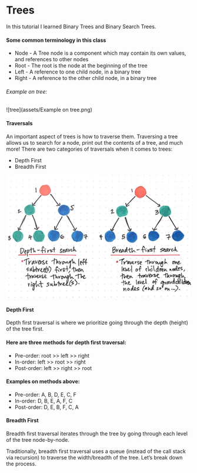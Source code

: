 # Trees
In this tutorial I learned Binary Trees and Binary Search Trees.

#### Some common terminology in this class  
- Node - A Tree node is a component which may contain its own values, and references to other nodes
- Root - The root is the node at the beginning of the tree
- Left - A reference to one child node, in a binary tree
- Right - A reference to the other child node, in a binary tree  

###### Example on tree:

![tree](assets/Example on tree.png)  

#### Traversals  

An important aspect of trees is how to traverse them. Traversing a tree allows us to search for a node,
print out the contents of a tree, and much more! There are two categories of traversals when it comes to trees:  

- Depth First  
- Breadth First  

![depth_Bredth](assets/depth_Bredth.jpeg)

#### Depth First  
Depth first traversal is where we prioritize going through the depth (height) of the tree first.  

#### Here are three methods for depth first traversal:  

- Pre-order: root >> left >> right  
- In-order: left >> root >> right  
- Post-order: left >> right >> root  

#### Examples on methods above:

- Pre-order: A, B, D, E, C, F  
- In-order: D, B, E, A, F, C  
- Post-order: D, E, B, F, C, A  

#### Breadth First
Breadth first traversal iterates through the tree by going through each level of the tree node-by-node.  
 
Traditionally, breadth first traversal uses a queue (instead of the call stack via recursion) to
traverse the width/breadth of the tree. Let’s break down the process. 













